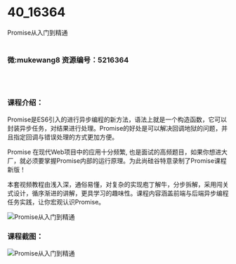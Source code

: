 # 40_16364
Promise从入门到精通
<br/></br>
<h3>微:mukewang8 资源编号：5216364</h3>
<br/></br>
<h3>课程介绍：</h3>
<p><a title="查看与 Promise 相关的文章" target="_blank">Promise</a>是ES6引入的进行异步编程的新方法，语法上就是一个构造函数，它可以封装异步任务，对结果进行处理。<a title="查看与 Promise 相关的文章" target="_blank">Promise</a>的好处是可以解决回调地狱的问题，并且指定回调与错误处理的方式更加方便。</p>
<p>Promise 在现代Web项目中的应用十分频繁, 也是面试的高频题目，如果你想进大厂，就必须要掌握Promise内部的运行原理。为此尚硅谷特意录制了Promise课程新版！</p>
<p>本套视频教程由浅入深，通俗易懂，对复杂的实现庖丁解牛，分步拆解，采用闯关式设计，循序渐进的讲解，更具学习的趣味性。课程内容涵盖前端与后端异步编程任务实践，让你宏观认识Promise。</p>
<p><img src="https://www.ko996.com/wp-content/uploads/img/2020/11/12345-3-300x169.jpg" alt="Promise从入门到精通"></p>
<div class="info-desc">
<h3>课程截图：</h3>
<p><img src="https://www.ko996.com/wp-content/uploads/img/2020/11/2-89.png" alt="Promise从入门到精通"></p>


			
</div>
